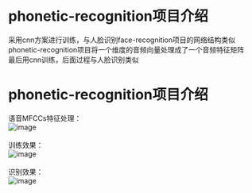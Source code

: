 # phonetic-recognition项目介绍
采用cnn方案进行训练，与人脸识别face-recognition项目的网络结构类似<br />
phonetic-recognition项目将一个维度的音频向量处理成了一个音频特征矩阵<br />
最后用cnn训练，后面过程与人脸识别类似
<br />
# phonetic-recognition项目介绍<br />
语音MFCCs特征处理：<br />
![image](https://github.com/duhanmin/phonetic-recognition/blob/master/images/3.jpg)<br /><br />
训练效果：<br />
![image](https://github.com/duhanmin/phonetic-recognition/blob/master/images/1.jpg)<br /><br />
识别效果：<br />
![image](https://github.com/duhanmin/phonetic-recognition/blob/master/images/2.jpg)<br /><br />
